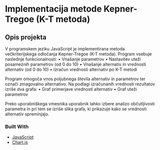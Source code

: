 # Implementacija metode Kepner-Tregoe (K-T metoda)

<div id="top"></div>

<!-- ABOUT THE PROJECT -->
## Opis projekta
V programskem jeziku JavaScript je implementirana metoda večkriterijskega odločanja Kepner-Tregoe (K-T metoda). Program vsebuje naslednje funkcionalnosti:
•	Vnašanje parametrov
•	Nastavitev uteži posameznih parametrov (od 0 do 10)
•	Vnašanje alternativ in vrednosti alternativ (od 0 do 10)
•	Izračun vrednosti alternativ po K-T metodi

Program omogoča vnos poljubnega števila alternativ in parametrov ter označi zmagovalno alternativo. Na podlagi izračunanih vrednosti rezultatov izriše dva grafa:
•	Graf primerjave vrednosti alternativ
•	Graf uteži parametrov

Preko uporabniškega vmesnika uporabnik lahko izbere analizo občutljivosti parametra in pri tem se izriše slika grafa, ki prikazuje kako se vrednosti alternativ spreminjajo.


### Built With

* [JavaScript](https://www.javascript.com/)
* [Chart.js](https://www.chartjs.org/)
